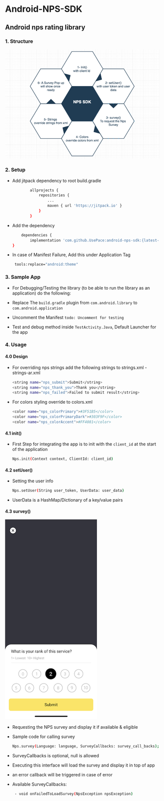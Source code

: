 # Android-NPS-SDK

## Android nps rating library

### 1. Structure

![Screenshot](screenshot.png)

### 2. Setup
* Add jitpack dependency to root build.gradle
    ```bash
        	allprojects {
        		repositories {
        			...
        			maven { url 'https://jitpack.io' }
        		}
        	}
     ```

 * Add the dependency
    ```bash
	    dependencies {
	        implementation 'com.github.UsePace:android-nps-sdk:{latest-version}'
	}
    ```

  * In case of Manifest Failure, Add this under Application Tag
    ```bash
     tools:replace="android:theme"
    ```

### 3. Sample App

  * For Debugging/Testing the library (to be able to run the library as an application) do the following:

  * Replace The `` build.gradle `` plugin from ``com.android.library`` to ``com.android.application``

  * Uncomment the Manifest ``todo: Uncomment for testing ``

  * Test and debug method inside ``TestActivity.Java``, Default Launcher for the app

### 4. Usage

#### 4.0 Design
 * For overriding nps strings add the following strings to strings.xml - strings-ar.xml

    ```bash
    <string name="nps_submit">Submit</string>
    <string name="nps_thank_you">Thank you</string>
    <string name="nps_failed">Failed to submit result</string>
    ```
 * For colors styling override to colors.xml

     ```bash
    <color name="nps_colorPrimary">#3F51B5</color>
    <color name="nps_colorPrimaryDark">#303F9F</color>
    <color name="nps_colorAccent">#FF4081</color>
     ```

#### 4.1 init()

 * First Step for integrating the app is to init with the ```client_id``` at the start of the application

     ```bash
    Nps.init(Context context, ClientId: client_id)
     ```

#### 4.2 setUser()
 * Setting the user info

      ```bash
     Nps.setUser(String user_token, UserData: user_data)
      ```
 * UserData is a HashMap/Dictionary of a key/value pairs
 

#### 4.3 survey()
 ![Screenshot](NPS.png)
 * Requesting the NPS survey and display it if available & eligible
 * Sample code for calling survey
    ```bash
    Nps.survey(Language: language, SurveyCallbacks: survey_call_backs);
    ```
 * SurveyCallbacks is optional, null is allowed
 * Executing this interface will load the survey and display it in top of app
 * an error callback will be triggered in case of error
 * Available SurveyCallbacks:
 
   ```bash
    - void onFailedToLoadSurvey(NpsException npsException)
   ```